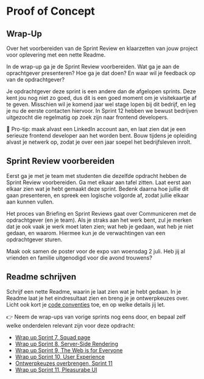 # Proof of Concept

## Wrap-Up

Over het voorbereiden van de Sprint Review en klaarzetten van jouw project voor oplevering met een nette Readme.

In de wrap-up ga je de Sprint Review voorbereiden. Wat ga je aan de oprachtgever presenteren? Hoe ga je dat doen? En waar wil je feedback op van de opdrachtgever?

Je opdrachtgever deze sprint is een andere dan de afgelopen sprints. Deze kent jou nog niet zo goed, dus dit is een goed moment om je visitekaartje af te geven. Misschien wil je komend jaar wel stage lopen bij dit bedrijf, en leg je nu de eerste contacten hiervoor. In Sprint 12 hebben we bewust bedrijven uitgezocht die regelmatig op zoek zijn naar frontend developers.

🚧 Pro-tip: maak alvast een LinkedIn account aan, en laat zien dat je een serieuze frontend developer aan het worden bent. Bouw tijdens je opleiding alvast je netwerk op, zodat je over een jaar soepel het bedrijfsleven inrolt.


## Sprint Review voorbereiden

Eerst ga je met je team met studenten die dezelfde opdracht hebben de Sprint Review voorbereiden. Ga met elkaar aan tafel zitten. Laat eerst aan elkaar zien wat je hebt gemaakt deze sprint. Bedenk daarna hoe jullie dit gaan presenteren, en spreek een logische volgorde af, zodat jullie elkaar aan kunnen vullen.

Het proces van Briefing en Sprint Reviews gaat over Communiceren met de opdrachtgever (en je team). Als je straks aan het werk bent, zul je merken dat je ook vaak je werk moet laten zien; wat heb je gedaan, wat heb je niet gedaan, en waarom. Hiermee kun je de verwachtingen van een opdrachtgever sturen.

Maak ook samen de poster voor de expo van woensdag 2 juli. Heb jij al vrienden en familie uitgenodigd voor die avond trouwens?


## Readme schrijven

Schrijf een nette Readme, waarin je laat zien wat je hebt gedaan. In je Readme laat je het eindresultaat zien en breng je je ontwerpkeuzes over. Licht ook kort je [code conventies](https://github.com/fdnd-task/proof-of-concept/blob/main/docs/refactoring-code-conventions.md) toe, en op welke details jij let.

👉 Neem de wrap-ups van vorige sprints nog eens door, en bepaal zelf welke onderdelen relevant zijn voor deze opdracht:

- [Wrap up Sprint 7, Squad page](https://github.com/fdnd-task/connect-your-tribe-squad-page/blob/main/docs/wrap-up.md)
- [Wrap up Sprint 8, Server-Side Rendering](https://github.com/fdnd-task/server-side-rendering-server-side-website/blob/main/docs/wrap-up.md)
- [Wrap up Sprint 9, The Web is for Everyone](https://github.com/fdnd-task/the-web-is-for-everyone-interactive-functionality/blob/main/docs/wrap-up.md)
- [Wrap up Sprint 10, User Experience](https://github.com/fdnd-task/user-experience-enhanced-website/blob/main/docs/wrap-up.md)
- [Ontwerpkeuzes overbrengen, Sprint 11](https://github.com/fdnd-task/pleasurable-ui/blob/main/docs/ontwerpkeuzes.md)
- [Wrap up Sprint 11, Pleasurabe UI](https://github.com/fdnd-task/pleasurable-ui/blob/main/docs/wrap-up.md)

<!--

Slides voor:

LinkedIn
2.5.1
Samen zitten
Sprint Review voorbereiden -> laat elkaar zien + bepaal volgorde
Posters
Readme

-->